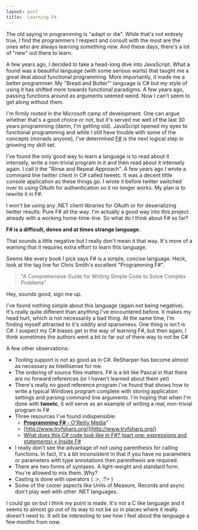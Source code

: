 ```yaml
---
layout: post
title:  Learning F#
---
```

The old saying in programming is "adapt or die". While that's not entirely true, I find the programmers I respect and consult with the most are the ones who are always learning something new. And these days, there's a lot of "new" out there to learn.

A few years ago, I decided to take a head-long dive into JavaScript. What a found was a beautiful language (with some serious warts) that taught me a great deal about functional programming. More importantly, it made me a better programmer. My "Bread and Butter"' language is C# but my style of using it has shifted more towards functional paradigms. A few years ago, passing functions around as arguments seemed weird. Now I can't seem to get along without them.

I'm firmly rooted in the Microsoft camp of development. One can argue whether that's a good choice or not, but it's served me well of the last 30 years programming (damn, I'm getting old). JavaScript opened my eyes to functional programming and while I still have trouble with some of the concepts (monads anyone), I've determined [F#](http://msdn.microsoft.com/en-us/vstudio/hh388569.aspx) is the next logical step in growing my skill set.

I've found the only good way to learn a language is to read about it intensely, write a non-trivial program in it and then read about it intensely again. I call it the "Rinse and Repeat Approach". A few years ago I wrote a command line twitter client in C# called tweetc. It was a decent little console application as these things go. I wrote it before twitter switched over to using OAuth for authentication so it no longer works. My plan is to rewrite it in F#.

I won't be using any .NET client libraries for OAuth or for deserializing twitter results. Pure F# all the way. I'm actually a good way into this project already with a working home-time-line. So what do I think about F# so far?

**F# is a difficult, dense and at times strange language.**

That sounds a little negative but I really don't mean it that way. It's more of a warning that it requires extra effort to learn this language.

Seems like every book I pick says F# is a simple, concise language. Heck, look at the tag line for Chris Smith's excellent "Programming F#".

> "A Comprehensive Guide for Writing Simple Code to Solve Complex Problems"

Hey, sounds good, sign me up. 

I've found nothing simple about this language (again not being negative). It's really quite different than anything I've encountered before. It makes my head hurt, which is not necessarily a bad thing. At the same time, I'm finding myself attracted to it's oddity and sparseness. One thing is isn't is C#. I suspect my C# biases get in the way of learning F#, but then again, I think sometimes the authors went a bit to far out of there way to not be C#

A few other observations:

  * Tooling support is not as good as in C#. ReSharper has become almost as necessary as Intellisense for me. 
  * The ordering of source files matters. F# is a bit like Pascal in that there are no forward references (or I haven't learned about them yet) 
  * There's really no good reference program I've found that shows how to write a typical Windows program complete with storing application settings and parsing command line arguments. I'm hoping that when I'm done with **tweetc**, it will serve as an example of writing a real, non-trivial program in F# 
  * Three resources I've found indispensible: 
    * [**Programming** **F#** - O'Reilly Media](http://shop.oreilly.com/product/9780596153656.do)" 
    * [http://www.tryfsharp.org/](http://www.tryfsharp.org/)
    * [What does this C# code look like in F#? (part one: expressions and statements) « Inside F#](https://lorgonblog.wordpress.com/2008/11/28/what-does-this-c-code-look-like-in-f-part-one-expressions-and-statements/)
  * I really don't see the advantage of not using parenthesis for calling functions. In fact, it's a bit inconsistent in that if you have no parameters or parameters with type annotations then parenthesis are required. 
  * There are two forms of syntaxes. A light-weight and standard form. You're allowed to mix them. Why? 
  * Casting is done with operators ( :>, :?> ) 
  * Some of the cooler aspects like Units of Measure, Records and async don't play well with other .NET languages. 

I could go on but I think my point is made. It's not a C like language and it seems to almost go out of its way to not be so in places where it really doesn't need to. It will be interesting to see how I feel about the language a few months from now.
